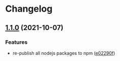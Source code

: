 # Changelog

## [1.1.0](https://www.github.com/animeapis/api-nodejs-client/compare/iam-admin-v1.0.0...iam-admin-v1.1.0) (2021-10-07)


### Features

* re-publish all nodejs packages to npm ([e02290f](https://www.github.com/animeapis/api-nodejs-client/commit/e02290fa767b60f77fabeabe23697ea51dda791a))
